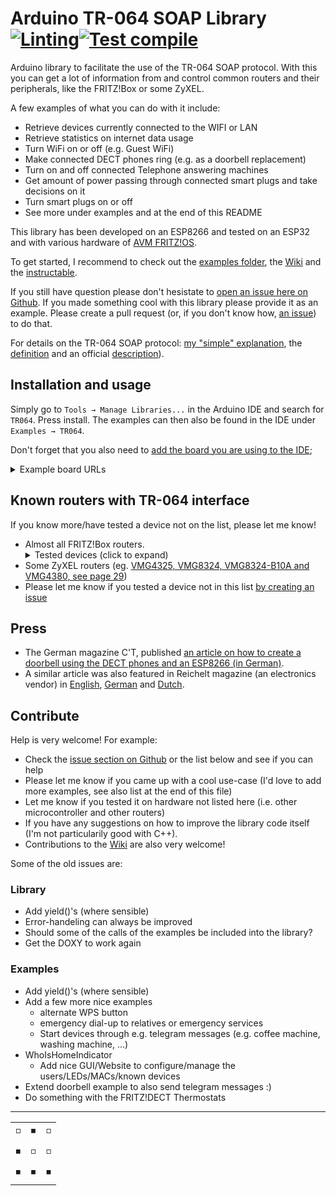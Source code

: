 # Arduino TR-064 SOAP Library [![Linting](https://github.com/saak2820/Arduino-TR-064-SOAP-Library/actions/workflows/lint.yml/badge.svg)](https://github.com/saak2820/Arduino-TR-064-SOAP-Library/actions/workflows/lint.yml)[![Test compile](https://github.com/saak2820/Arduino-TR-064-SOAP-Library/actions/workflows/arduino-test-compile.yml/badge.svg)](https://github.com/saak2820/Arduino-TR-064-SOAP-Library/actions/workflows/arduino-test-compile.yml)
Arduino library to facilitate the use of the TR-064 SOAP protocol. With this you can get a lot of information from and control common routers and their peripherals, like the FRITZ!Box or some ZyXEL.

A few examples of what you can do with it include:
 - Retrieve devices currently connected to the WIFI or LAN
 - Retrieve statistics on internet data usage
 - Turn WiFi on or off (e.g. Guest WiFi)
 - Make connected DECT phones ring (e.g. as a doorbell replacement)
 - Turn on and off connected Telephone answering machines
 - Get amount of power passing through connected smart plugs and take decisions on it
 - Turn smart plugs on or off
 - See more under examples and at the end of this README

This library has been developed on an ESP8266 and tested on an ESP32 and with various hardware of [AVM FRITZ!OS](https://en.avm.de/).

To get started, I recommend to check out the [examples folder](https://github.com/Aypac/Arduino-TR-064-SOAP-Library/tree/master/examples), the [Wiki](https://github.com/Aypac/Arduino-TR-064-SOAP-Library/wiki) and the [instructable](http://www.instructables.com/id/Who-Is-Home-Indicator-aka-Weasley-Clock-Based-on-T/).

If you still have question please don't hesistate to [open an issue here on Github](https://github.com/Aypac/Arduino-TR-064-SOAP-Library/issues/new). If you made something cool with this library please provide it as an example. Please create a pull request (or, if you don't know how, [an issue](https://github.com/Aypac/Arduino-TR-064-SOAP-Library/issues/new)) to do that.

For details on the TR-064 SOAP protocol: [my "simple" explanation](https://github.com/Aypac/Arduino-TR-064-SOAP-Library/wiki/How-does-the-TR-064-protocol-work%3F), the [definition](https://www.broadband-forum.org/technical/download/TR-064.pdf) and an official [description](https://avm.de/fileadmin/user_upload/Global/Service/Schnittstellen/AVM_TR-064_first_steps.pdf)).

## Installation and usage
Simply go to `Tools → Manage Libraries...` in the Arduino IDE and search for `TR064`. Press install. The examples can then also be found in the IDE under `Examples → TR064`.

Don't forget that you also need to [add the board you are using to the IDE](https://learn.adafruit.com/add-boards-arduino-v164/setup); 
<details><summary>Example board URLs</summary>
	Please note, that these might not be the best options and can change at any time. If in doubt, do your own research :)
	<ul>
		<li>ESP8266 https://arduino.esp8266.com/stable/package_esp8266com_index.json</li>
		<li>ESP32   https://dl.espressif.com/dl/package_esp32_index.json</li>
	</ul>
</details>


## Known routers with TR-064 interface
If you know more/have tested a device not on the list, please let me know!

<ul>
	<li> Almost all FRITZ!Box routers.
		<details><summary>Tested devices (click to expand)</summary>
			<ul>
				<li> FRITZ!Box 5590</li>
				<li> FRITZ!Box FON WLAN 7360</li>
				<li> FRITZ!Box 7490 (tested by Dirk Kaben)</li>
				<li> FRITZ!Box 7580</li>
				<li> FRITZ!Box 7590</li>
				<li> FRITZ!Box 6590 Cable (tested by <a href='https://github.com/jipp'>Wolfgang (jipp)</a>)</li>
				<li> FRITZ!Box 5490 (<a href='https://github.com/Aypac/Arduino-TR-064-SOAP-Library/issues/21'>not finally confirmed</a>, tested by <a href='https://github.com/Paul760'>Paul760</a>)</li>
				<li> FRITZ!DECT 200 (tested by Oliver-André Urban)</li>
				<li> FRITZ!DECT 210 (test by Thorsten Godau)</li>
			</ul>
		</details>
	</li>
	<li> Some ZyXEL routers (eg. <a href="ftp://ftp.zyxel.nl/VMG4325-B10A/user_guide/VMG4325-B10A_.pdf">VMG4325, VMG8324, VMG8324-B10A and VMG4380, see page 29</a>)</li>
	<li> Please let me know if you tested a device not in this list <a href='https://github.com/Aypac/Arduino-TR-064-SOAP-Library/issues/new'>by creating an issue</a></li>
</ul>

## Press
 
 - The German magazine C'T, published [an article on how to create a doorbell using the DECT phones and an ESP8266 (in German)](https://www.heise.de/select/ct/2018/17/1534215254552977).
 - A similar article was also featured in Reichelt magazine (an electronics vendor) in [English](https://www.reichelt.com/magazin/en/build-smart-doorbell-arduino), [German](https://www.reichelt.de/magazin/how-to/smarte-tuerklingel) and [Dutch](https://www.reichelt.com/magazin/nl/zelf-een-slimme-deurbel-maken).
 

## Contribute

Help is very welcome! For example:
 - Check the [issue section on Github](https://github.com/Aypac/Arduino-TR-064-SOAP-Library/issues) or the list below and see if you can help
 - Please let me know if you came up with a cool use-case (I'd love to add more examples, see also list at the end of this file)
 - Let me know if you tested it on hardware not listed here (i.e. other microcontroller and other routers)
 - If you have any suggestions on how to improve the library code itself (I'm not particularily good with C++).
 - Contributions to the [Wiki](https://github.com/Aypac/Arduino-TR-064-SOAP-Library/wiki) are also very welcome!

Some of the old issues are:

### Library

* Add yield()'s (where sensible)
* Error-handeling can always be improved
* Should some of the calls of the examples be included into the library?
* Get the DOXY to work again

### Examples

* Add yield()'s (where sensible)
* Add a few more nice examples
  * alternate WPS button
  * emergency dial-up to relatives or emergency services
  * Start devices through e.g. telegram messages (e.g. coffee machine, washing machine, ...)
* WhoIsHomeIndicator
  * Add nice GUI/Website to configure/manage the users/LEDs/MACs/known devices
* Extend doorbell example to also send telegram messages :)
* Do something with the FRITZ!DECT Thermostats

<hr />

<p align="justify" style="text-align:justify;">
	<table style="text-align:center;">
		<tr><td>◽</td><td>◾</td><td>◽</td></tr>
		<tr><td>◾</td><td>◽</td><td>◽</td></tr>
		<tr><td>◾</td><td>◾</td><td>◾</td></tr>
	</table>
</p>
